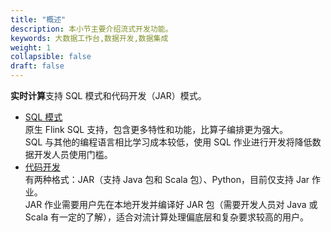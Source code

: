 ```yaml
---
title: "概述"
description: 本小节主要介绍流式开发功能。 
keywords: 大数据工作台,数据开发,数据集成
weight: 1
collapsible: false
draft: false
---
```


**实时计算**支持 SQL 模式和代码开发（JAR）模式。    
- [SQL 模式](/bigdata/dataomnis/manual/flink_job/create_job_sql)    
    原生 Flink SQL 支持，包含更多特性和功能，比算子编排更为强大。    
    SQL 与其他的编程语言相比学习成本较低，使用 SQL 作业进行开发将降低数据开发人员使用门槛。   
- [代码开发](/bigdata/dataomnis/manual/flink_job/create_job_jar)   
    有两种格式：JAR（支持 Java 包和 Scala 包）、Python，目前仅支持 Jar 作业。    
    JAR 作业需要用户先在本地开发并编译好 JAR 包（需要开发人员对 Java 或 Scala 有一定的了解），适合对流计算处理偏底层和复杂要求较高的用户。